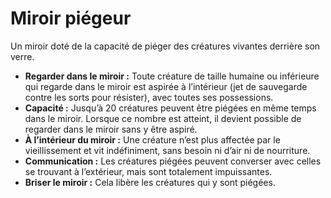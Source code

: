 # Miroir piégeur


Un miroir doté de la capacité de piéger des créatures vivantes derrière
son verre.

  - **Regarder dans le miroir :** Toute créature de taille humaine ou
    inférieure qui regarde dans le miroir est aspirée à l’intérieur (jet
    de sauvegarde contre les sorts pour résister), avec toutes ses
    possessions.
  - **Capacité :** Jusqu’à 20 créatures peuvent être piégées en même
    temps dans le miroir. Lorsque ce nombre est atteint, il devient
    possible de regarder dans le miroir sans y être aspiré.
  - **À l’intérieur du miroir :** Une créature n’est plus affectée par
    le vieillissement et vit indéfiniment, sans besoin ni d’air ni de
    nourriture.
  - **Communication :** Les créatures piégées peuvent converser avec
    celles se trouvant à l’extérieur, mais sont totalement impuissantes.
  - **Briser le miroir :** Cela libère les créatures qui y sont piégées.